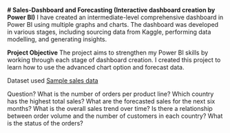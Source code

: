 **# Sales-Dashboard and Forecasting (Interactive dashboard creation by Power BI)**
I have created an intermediate-level comprehensive dashboard in Power BI using multiple graphs and charts. The dashboard was developed in various stages, including sourcing data from Kaggle, performing data modelling, and generating insights.

**Project Objective**
The project aims to strengthen my Power BI skills by working through each stage of dashboard creation. I created this project to learn how to use the advanced chart option and forecast data.

Dataset used 
<a href ="https://github.com/abhishek3852/Sales-dashboard/blob/main/sales_data_sample.csv"> Sample sales data</a>

Question?
What is the number of orders per product line?
Which country has the highest total sales?
What are the forecasted sales for the next six months?
What is the overall sales trend over time?
Is there a relationship between order volume and the number of customers in each country?
What is the status of the orders?
